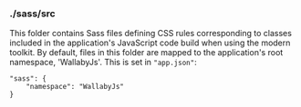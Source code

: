 ### ./sass/src

This folder contains Sass files defining CSS rules corresponding to classes
included in the application's JavaScript code build when using the modern toolkit.
By default, files in this folder are mapped to the application's root namespace, 'WallabyJs'.
This is set in `"app.json"`:

    "sass": {
        "namespace": "WallabyJs"
    }